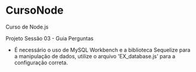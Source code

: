 # CursoNode
Curso de Node.js

Projeto Sessão 03 - Guia Perguntas

- É necessário o uso de MySQL Workbench e a biblioteca Sequelize para a manipulação de dados, utilize o arquivo 'EX_database.js' para a configuração correta.
